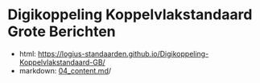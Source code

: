 # Digikoppeling Koppelvlakstandaard Grote Berichten

- html: https://logius-standaarden.github.io/Digikoppeling-Koppelvlakstandaard-GB/
- markdown: [04_content.md](04_content.md)/
